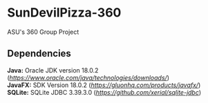 # SunDevilPizza-360
ASU's 360 Group Project

## Dependencies

**Java:** Oracle JDK version 18.0.2 (*https://www.oracle.com/java/technologies/downloads/*)  
**JavaFX:** SDK Version 18.0.2 (*https://gluonhq.com/products/javafx/*)  
**SQLite:** SQLite JDBC 3.39.3.0 (*https://github.com/xerial/sqlite-jdbc*)
